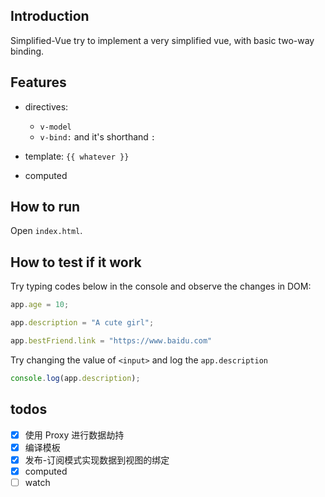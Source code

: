 ## Introduction

Simplified-Vue try to implement a very simplified vue, with basic two-way binding.

## Features

- directives:
  - `v-model`
  - `v-bind:` and it's shorthand `:`

- template:  `{{ whatever }}` 
- computed

## How to run 

Open `index.html`.

## How to test if it work

Try typing codes below in the console and observe the changes in DOM:

```js
app.age = 10;

app.description = "A cute girl";

app.bestFriend.link = "https://www.baidu.com"

```

Try changing the value of `<input>` and log the `app.description`
```js
console.log(app.description);
```


## todos

- [x] 使用 Proxy 进行数据劫持
- [x] 编译模板
- [x] 发布-订阅模式实现数据到视图的绑定
- [x] computed
- [ ] watch